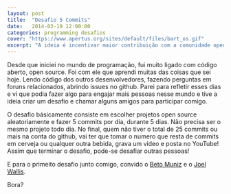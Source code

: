 ```yaml
---
layout: post
title:  "Desafio 5 Commits"
date:   2014-03-19 12:00:00
categories: programming desafios
cover: "https://www.apertus.org/sites/default/files/bart_os.gif"
excerpt: "A ideia é incentivar maior contribuição com a comunidade open source"
---
```

Desde que iniciei no mundo de programação, fui muito ligado com código aberto, open source. Foi com ele que aprendi muitas das coisas que sei hoje. Lendo código
dos outros desenvolvedores, fazendo perguntas em foruns relacionados, abrindo issues no github.
Parei para refletir esses dias e vi que podia fazer algo para engajar mais pessoas nesse mundo e tive a ideia criar um desafio e chamar alguns amigos  para participar comigo.

O desafio básicamente consiste em escolher projetos open source aleatoriamente e fazer 5 commits por dia, durante 5 dias. Não precisa ser o mesmo projeto todo dia. No final, quem não tiver o total de 25 commits ou mais na conta do github, vai ter que tomar o numero que resta de commits em cerveja ou qualquer outra bebida, grava um video e posta no YouTube! Assim que terminar o desafio, pode-se desafiar outras pessoas!

E para o primeito desafio junto comigo, convido o [Beto Muniz](http://betomuniz.com) e o [Joel Wallis](https://twitter.com/joelwallis1).

Bora?
